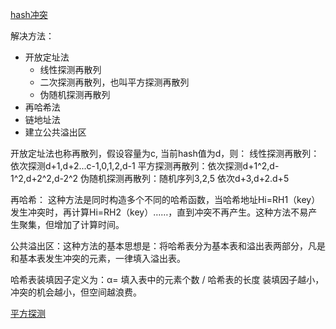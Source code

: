 [hash冲突](https://zhuanlan.zhihu.com/p/29520044)

解决方法：  
- 开放定址法
    - 线性探测再散列 
    - 二次探测再散列，也叫平方探测再散列
    - 伪随机探测再散列
- 再哈希法
- 链地址法
- 建立公共溢出区


开放定址法也称再散列，假设容量为c, 当前hash值为d，则：
线性探测再散列：依次探测d+1,d+2...c-1,0,1,2,d-1
平方探测再散列：依次探测d+1^2,d-1^2,d+2^2,d-2^2
伪随机探测再散列：随机序列3,2,5 依次d+3,d+2.d+5

再哈希：
这种方法是同时构造多个不同的哈希函数，当哈希地址Hi=RH1（key）发生冲突时，再计算Hi=RH2（key）……，直到冲突不再产生。这种方法不易产生聚集，但增加了计算时间。

公共溢出区：这种方法的基本思想是：将哈希表分为基本表和溢出表两部分，凡是和基本表发生冲突的元素，一律填入溢出表。

哈希表装填因子定义为：α= 填入表中的元素个数 / 哈希表的长度
装填因子越小，冲突的机会越小，但空间越浪费。

[平方探测](https://blog.csdn.net/m0_38015368/article/details/78694496)
